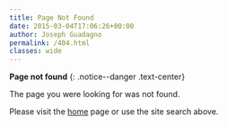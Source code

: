 ```yaml
---
title: Page Not Found
date: 2015-03-04T17:06:26+00:00
author: Joseph Guadagno
permalink: /404.html
classes: wide
---
```

**Page not found**
{: .notice--danger .text-center}

The page you were looking for was not found.

Please visit the [home](/) page or use the site search above.
